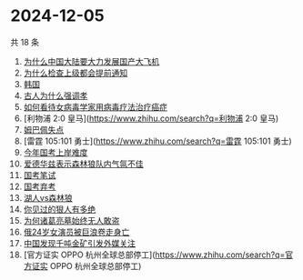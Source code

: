 # 2024-12-05

共 18 条

<!-- BEGIN -->
<!-- 最后更新时间 Thu Dec 05 2024 15:12:21 GMT+0800 (China Standard Time) -->

1. [为什么中国大陆要大力发展国产大飞机](https://www.zhihu.com/search?q=为什么中国大陆要大力发展国产大飞机)
1. [为什么检查上级都会提前通知](https://www.zhihu.com/search?q=为什么检查上级都会提前通知)
1. [韩国](https://www.zhihu.com/search?q=韩国)
1. [古人为什么强调孝](https://www.zhihu.com/search?q=古人为什么强调孝)
1. [如何看待女病毒学家用病毒疗法治疗癌症](https://www.zhihu.com/search?q=如何看待女病毒学家用病毒疗法治疗癌症)
1. [利物浦 2:0 皇马](https://www.zhihu.com/search?q=利物浦 2:0 皇马)
1. [姆巴佩失点](https://www.zhihu.com/search?q=姆巴佩失点)
1. [雷霆 105:101 勇士](https://www.zhihu.com/search?q=雷霆 105:101 勇士)
1. [今年国考上岸难度](https://www.zhihu.com/search?q=今年国考上岸难度)
1. [爱德华兹表示森林狼队内气氛不佳](https://www.zhihu.com/search?q=爱德华兹表示森林狼队内气氛不佳)
1. [国考笔试](https://www.zhihu.com/search?q=国考笔试)
1. [国考弃考](https://www.zhihu.com/search?q=国考弃考)
1. [湖人vs森林狼](https://www.zhihu.com/search?q=湖人vs森林狼)
1. [你见过的狠人有多绝](https://www.zhihu.com/search?q=你见过的狠人有多绝)
1. [为何诸葛亮墓始终无人敢盗](https://www.zhihu.com/search?q=为何诸葛亮墓始终无人敢盗)
1. [俄24岁女演员被巨浪卷走身亡](https://www.zhihu.com/search?q=俄24岁女演员被巨浪卷走身亡)
1. [中国发现千吨金矿引发外媒关注](https://www.zhihu.com/search?q=中国发现千吨金矿引发外媒关注)
1. [官方证实 OPPO 杭州全球总部停工](https://www.zhihu.com/search?q=官方证实 OPPO
   杭州全球总部停工)

<!-- END -->
